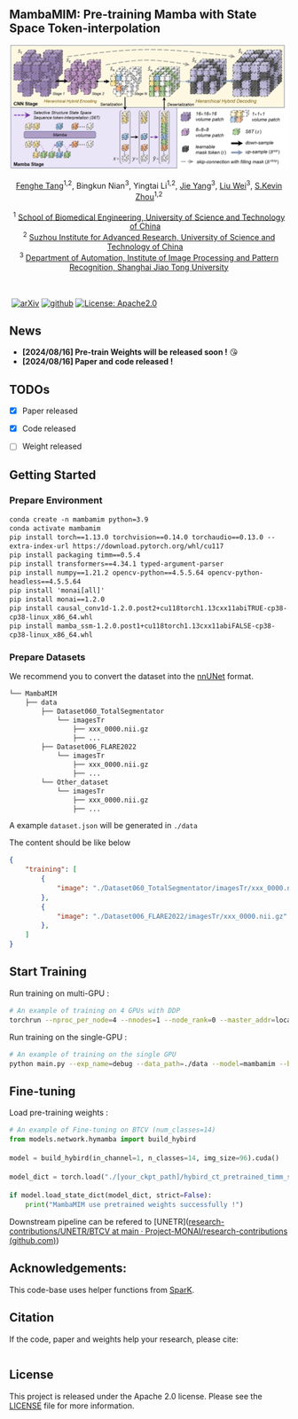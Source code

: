 

## MambaMIM: Pre-training Mamba with State Space Token-interpolation

<p align="center" width="100%">
<!---->
</p> 

![MambaMIM](img/MambaMIM.png)



<div align="center">
    <span class="author-block">
    <a href="https://scholar.google.com/citations?user=x1pODsMAAAAJ&hl=en" target="_blank">Fenghe Tang</a><sup>1,2</sup>,</span>
    <span class="author-block">
    <a target="_blank">Bingkun Nian</a><sup>3</sup>,</span>
    <span class="author-block">
    <a target="_blank">Yingtai Li</a><sup>1,2</sup>,</span>
    <span class="author-block">
    <a href="https://scholar.google.com/citations?user=tmx7tu8AAAAJ&hl=en" target="_blank">Jie Yang</a><sup>3</sup>,</span>
    <span class="author-block">
    <a href="https://scholar.google.com/citations?user=Vbb5EGIAAAAJ&hl=en" target="_blank"> Liu Wei</a><sup>3</sup>,</span>
    <span class="author-block">
    <a href="https://scholar.google.com/citations?user=8eNm2GMAAAAJ&hl=en" target="_blank">S.Kevin Zhou</a><sup>1,2</sup>
    </span>
</div>

<br>

<div align="center">
    <sup>1</sup>
    <a href='https://en.ustc.edu.cn/' target='_blank'>School of Biomedical Engineering, University of Science and Technology of China</a>&emsp;
    <br>
    <sup>2</sup> <a href='http://english.ict.cas.cn/' target='_blank'>Suzhou Institute for Advanced Research, University of Science and Technology of China</a>&emsp;
    <br>
    <sup>3</sup> <a href='http://www.pami.sjtu.edu.cn/En/Home' target='_blank'>Department of Automation, Institute of Image Processing and Pattern Recognition, Shanghai Jiao Tong University</a>
    <br>
</div>

<br>
<br>

​                                                                              [![arXiv](https://img.shields.io/badge/arxiv-2408.08070-b31b1b)](https://arxiv.org/pdf/2408.08070.pdf)   [![github](https://img.shields.io/badge/github-MambaMIM-purple)](https://github.com/FengheTan9/MambaMIM)    <a href="#LICENSE--citation"><img alt="License: Apache2.0" src="https://img.shields.io/badge/LICENSE-Apache%202.0-blue.svg"/></a>



## News

- **[2024/08/16] Pre-train Weights will be released soon !** 😘
- **[2024/08/16] Paper and code released !**



## TODOs

- [x] Paper released 
- [x] Code released
- [ ] Weight released



## Getting Started



### Prepare Environment

```
conda create -n mambamim python=3.9
conda activate mambamim
pip install torch==1.13.0 torchvision==0.14.0 torchaudio==0.13.0 --extra-index-url https://download.pytorch.org/whl/cu117
pip install packaging timm==0.5.4
pip install transformers==4.34.1 typed-argument-parser
pip install numpy==1.21.2 opencv-python==4.5.5.64 opencv-python-headless==4.5.5.64
pip install 'monai[all]'
pip install monai==1.2.0
pip install causal_conv1d-1.2.0.post2+cu118torch1.13cxx11abiTRUE-cp38-cp38-linux_x86_64.whl
pip install mamba_ssm-1.2.0.post1+cu118torch1.13cxx11abiFALSE-cp38-cp38-linux_x86_64.whl
```



### Prepare Datasets

We recommend you to convert the dataset into the  [nnUNet](https://github.com/MIC-DKFZ/nnUNet/blob/master/documentation/dataset_format.md) format.

```
└── MambaMIM
    ├── data
        ├── Dataset060_TotalSegmentator
            └── imagesTr
                ├── xxx_0000.nii.gz
                ├── ...
        ├── Dataset006_FLARE2022
            └── imagesTr
                ├── xxx_0000.nii.gz
                ├── ...
        └── Other_dataset
            └── imagesTr
                ├── xxx_0000.nii.gz
                ├── ...
```



A example ```dataset.json``` will be generated in ```./data```

The content should be like below

```json
{
    "training": [
        {
            "image": "./Dataset060_TotalSegmentator/imagesTr/xxx_0000.nii.gz"
        },
        {
            "image": "./Dataset006_FLARE2022/imagesTr/xxx_0000.nii.gz"
        },
    ]
}

```



## Start Training

Run training on multi-GPU :

```sh
# An example of training on 4 GPUs with DDP
torchrun --nproc_per_node=4 --nnodes=1 --node_rank=0 --master_addr=localhost --master_port=12351 main.py --exp_name=debug --data_path=./data  --model=mambamim --bs=12  --exp_dir=debug_mambamim_ddp_4
```

Run training on the single-GPU :

```sh
# An example of training on the single GPU
python main.py --exp_name=debug --data_path=./data --model=mambamim --bs=4 --exp_dir=debug_mambamim
```



## Fine-tuning

Load pre-training weights :

```python
# An example of Fine-tuning on BTCV (num_classes=14)
from models.network.hymamba import build_hybird

model = build_hybird(in_channel=1, n_classes=14, img_size=96).cuda()

model_dict = torch.load("./[your_ckpt_path]/hybird_ct_pretrained_timm_style_mask75.pth")   

if model.load_state_dict(model_dict, strict=False):
    print("MambaMIM use pretrained weights successfully !")
```

Downstream pipeline can be refered to [UNETR]([research-contributions/UNETR/BTCV at main · Project-MONAI/research-contributions (github.com)](https://github.com/Project-MONAI/research-contributions/tree/main/UNETR/BTCV))



## Acknowledgements:

This code-base uses helper functions from [SparK](https://github.com/keyu-tian/SparK).



## Citation

If the code, paper and weights help your research, please cite:

```

```



## License

This project is released under the Apache 2.0 license. Please see the [LICENSE](LICENSE) file for more information.
